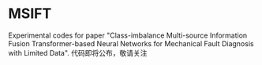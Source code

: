 # MSIFT
Experimental codes for paper "Class-imbalance Multi-source Information Fusion Transformer-based Neural Networks for Mechanical Fault Diagnosis with Limited Data".
代码即将公布，敬请关注
